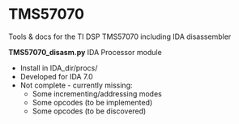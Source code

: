 # TMS57070
Tools &amp; docs for the TI DSP TMS57070 including IDA disassembler

**TMS57070_disasm.py** IDA Processor module
  * Install in IDA_dir/procs/
  * Developed for IDA 7.0
  * Not complete - currently missing:
    * Some incrementing/addressing modes
    * Some opcodes (to be implemented)
    * Some opcodes (to be discovered)
